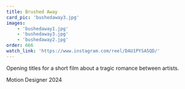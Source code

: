 ```yaml
---
title: Brushed Away
card_pic: 'bushedaway3.jpg'
images:
    - 'bushedaway1.jpg'
    - 'bushedaway3.jpg'
    - 'bushedaway2.jpg'
order: 666
watch_link: 'https://www.instagram.com/reel/DAU1PYSA5QD/'
---
```


Opening titles for a short film about a tragic romance between artists.

Motion Designer 2024
